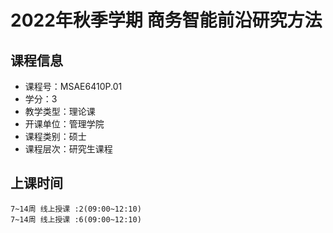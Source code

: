 # 2022年秋季学期 商务智能前沿研究方法 






## 课程信息

- 课程号：MSAE6410P.01
- 学分：3
- 教学类型：理论课
- 开课单位：管理学院
- 课程类别：硕士
- 课程层次：研究生课程

## 上课时间

```
7~14周 线上授课 :2(09:00~12:10)
7~14周 线上授课 :6(09:00~12:10)
```

